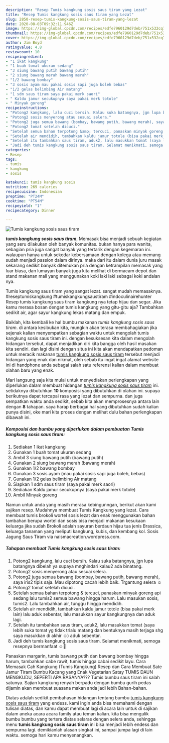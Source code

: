 ```yaml
---
description: "Resep Tumis kangkung sosis saus tiram yang Lezat"
title: "Resep Tumis kangkung sosis saus tiram yang Lezat"
slug: 2850-resep-tumis-kangkung-sosis-saus-tiram-yang-lezat
date: 2020-08-03T09:32:11.946Z
image: https://img-global.cpcdn.com/recipes/edfe7960129d7deb/751x532cq70/tumis-kangkung-sosis-saus-tiram-foto-resep-utama.jpg
thumbnail: https://img-global.cpcdn.com/recipes/edfe7960129d7deb/751x532cq70/tumis-kangkung-sosis-saus-tiram-foto-resep-utama.jpg
cover: https://img-global.cpcdn.com/recipes/edfe7960129d7deb/751x532cq70/tumis-kangkung-sosis-saus-tiram-foto-resep-utama.jpg
author: Jim Boyd
ratingvalue: 4.8
reviewcount: 10
recipeingredient:
- "1 ikat kangkung"
- "1 buah tomat ukuran sedang"
- "3 siung bawang putih bawang putih"
- "2 siung bawang merah bawang merah"
- "1/2 bawang bombay"
- "3 sosis ayam mau pakai sosis sapi juga boleh bebas"
- "1/2 gelas belimbing Air matang"
- "1 sdm saus tiram saya pakai merk saori"
- " Kaldu jamur secukupnya saya pakai merk totole"
- " Minyak goreng"
recipeinstructions:
- "Potong2 kangkung, lalu cuci bersih. Kalau suka batangnya, jgn lupa batangnya dibelah ya supaya mnghindari kalau2 ada binatang."
- "Potong2 sosis menyerong atau sesuai selera."
- "Potong2 juga semua bawang (bombay, bawang putih, bawang merah), saya iris2 tipis saja. Mau dipotong cacah lebih baik. Trgantung selera ☺️"
- "Potong2 tomat setelah dicuci."
- "Setelah semua bahan terpotong &amp; tercuci, panaskan minyak goreng api sedang lalu tumis2 semua bawang hingga harum. Lalu masukan sosis, tumis2. Lalu tambahkan air, tunggu hingga mendidih."
- "Setelah air mendidih, tambahkan kaldu jamur totole (bisa pakai merk lain) lalu aduk sebentar, lalu masukkan sayur kangkungnya dan aduk lagi."
- "Setelah itu tambahkan saus tiram, aduk2, lalu masukkan tomat (saya lebih suka tomat yg tidak trlalu matang dan bentuknya masih terjaga shg saya masukkan di akhir ☺️) aduk sebentar."
- "Jadi deh tumis kangkung sosis saus tiram. Selamat menikmati, semoga resepnya bermanfaat ☺️🙏"
categories:
- Resep
tags:
- tumis
- kangkung
- sosis

katakunci: tumis kangkung sosis 
nutrition: 269 calories
recipecuisine: Indonesian
preptime: "PT24M"
cooktime: "PT54M"
recipeyield: "1"
recipecategory: Dinner

---
```



![Tumis kangkung sosis saus tiram](https://img-global.cpcdn.com/recipes/edfe7960129d7deb/751x532cq70/tumis-kangkung-sosis-saus-tiram-foto-resep-utama.jpg)

<b><i>tumis kangkung sosis saus tiram</i></b>, Memasak bisa menjadi sebuah kegiatan yang seru dilakukan oleh banyak komunitas. bukan hanya para wanita, sebagian pria juga sangat banyak yang tertarik dengan kegemaran ini. walaupun hanya untuk sekedar kebersamaan dengan kolega atau memang sudah menjadi passion dalam dirinya. maka dari itu dalam dunia juru masak sekarang sedikit banyak ditemukan pria dengan ketrampilan memasak yang luar biasa, dan lumayan banyak juga kita melihat di bermacam depot dan stand makanan mall yang menggunakan koki laki laki sebagai koki andalan nya.

Tumis kangkung saus tiram yang sangat lezat. sangat mudah memasaknya. #reseptumiskangkung #tumiskangkungsaustiram #indoculinairehunter Resep tumis kangkung saus tiram kangkung nya tetap hijau dan segar. Jika kamu merasa bosan dengan tumis kangkung yang gitu-gitu aja? Tambahkan sedikit air, agar sayur kangkung lekas matang dan empuk.

Baiklah, kita kembali ke hal bumbu makanan <i>tumis kangkung sosis saus tiram</i>. di antara kesibukan kita, mungkin akan terasa membahagiakan jika sejenak kalian menyempatkan sebagian waktu untuk mengolah tumis kangkung sosis saus tiram ini. dengan kesuksesan kita dalam mengolah hidangan tersebut, dapat menjadikan diri kita bangga oleh hasil masakan kita sendiri. dan lagi disini dengan situs ini kita akan mendapatkan pedoman untuk meracik makanan <u>tumis kangkung sosis saus tiram</u> tersebut menjadi hidangan yang enak dan nikmat, oleh sebab itu ingat ingat alamat website ini di handphone anda sebagai salah satu referensi kalian dalam membuat olahan baru yang enak.


Mari langsung saja kita mulai untuk menyediakan perlengkapan yang diperlukan dalam membuat hidangan <u><i>tumis kangkung sosis saus tiram</i></u> ini. setidaknya dibutuhkan <b>10</b> komposisi yang dibutuhkan di olahan ini. supaya berikutnya dapat tercapai rasa yang lezat dan sempurna. dan juga sempatkan waktu anda sedikit, sebab kita akan memprosesnya antara lain dengan <b>8</b> tahapan. saya harap berbagai hal yang dibutuhkan sudah kalian punya disini, oke mari kita proses dengan melihat dulu bahan perlengkapan dibawah ini.

<!--inarticleads1-->

##### Komposisi dan bumbu yang diperlukan dalam pembuatan Tumis kangkung sosis saus tiram:

1. Sediakan 1 ikat kangkung
1. Gunakan 1 buah tomat ukuran sedang
1. Ambil 3 siung bawang putih (bawang putih)
1. Gunakan 2 siung bawang merah (bawang merah)
1. Gunakan 1/2 bawang bombay
1. Gunakan 3 sosis ayam (mau pakai sosis sapi juga boleh, bebas)
1. Gunakan 1/2 gelas belimbing Air matang
1. Siapkan 1 sdm saus tiram (saya pakai merk saori)
1. Sediakan  Kaldu jamur secukupnya (saya pakai merk totole)
1. Ambil  Minyak goreng


Namun untuk anda yang masih merasa kebingunngan, berikut akan kami sajikan resep. Mudahnya membuat Tumis Kangkung yang lezat. Cara membuat tumis brokoli wortel sosis lezat dan enak menggunakan bahan tambahan berupa wortel dan sosis bisa menjadi makanan kesukaan keluarga jika sudah Brokoli adalah sayuran berdaun hijau tua jenis Brassica, keluarga tanaman yang meliputi kangkung, kubis, dan kembang kol. Sosis Jagung Saus Tiram via naismacreation.wordpress.com. 

<!--inarticleads2-->

##### Tahapan membuat Tumis kangkung sosis saus tiram:

1. Potong2 kangkung, lalu cuci bersih. Kalau suka batangnya, jgn lupa batangnya dibelah ya supaya mnghindari kalau2 ada binatang.
1. Potong2 sosis menyerong atau sesuai selera.
1. Potong2 juga semua bawang (bombay, bawang putih, bawang merah), saya iris2 tipis saja. Mau dipotong cacah lebih baik. Trgantung selera ☺️
1. Potong2 tomat setelah dicuci.
1. Setelah semua bahan terpotong &amp; tercuci, panaskan minyak goreng api sedang lalu tumis2 semua bawang hingga harum. Lalu masukan sosis, tumis2. Lalu tambahkan air, tunggu hingga mendidih.
1. Setelah air mendidih, tambahkan kaldu jamur totole (bisa pakai merk lain) lalu aduk sebentar, lalu masukkan sayur kangkungnya dan aduk lagi.
1. Setelah itu tambahkan saus tiram, aduk2, lalu masukkan tomat (saya lebih suka tomat yg tidak trlalu matang dan bentuknya masih terjaga shg saya masukkan di akhir ☺️) aduk sebentar.
1. Jadi deh tumis kangkung sosis saus tiram. Selamat menikmati, semoga resepnya bermanfaat ☺️🙏


Panaskan margarin, tumis bawang putih dan bawang bombay hingga harum, tambahkan cabe rawit, tumis hingga cabai sedikit layu. Cara Memasak Cah Kangkung (Tumis Kangkung) Resep dan Cara Membuat Sate Jamur Tiram Bumbu Kacang yang Enak Vegetarian Satay TUMIS DAUN MENGKUDU, SEPERTI APA RASANYA??? Tumis bumbu saus tiram ini salah satunya. Sajian kangkung renyah berpadu dengan bumbu gurih pedas dijamin akan membuat suasana makan anda jadi lebih Bahan-bahan. 

Diatas adalah sedikit pembahasan hidangan tentang bumbu <u>tumis kangkung sosis saus tiram</u> yang endess. kami ingin anda bisa memahami dengan tulisan diatas, dan kamu dapat membuat lagi di acara lain untuk di sajikan dalam aneka acara acara family atau teman kalian. kita bisa mengulik bumbu bumbu yang tertera diatas selaras dengan selera anda, sehingga menu <b>tumis kangkung sosis saus tiram</b> ini bisa menjadi lebih endess dan sempurna lagi. demikianlah ulasan singkat ini, sampai jumpa lagi di lain waktu. semoga hari kamu menyenangkan.
